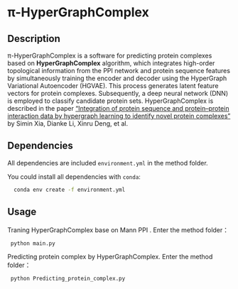 # π-HyperGraphComplex
## Description
π-HyperGraphComplex is a software for predicting protein complexes based on **HyperGraphComplex** algorithm, which integrates high-order topological information from the PPI network and protein sequence features by simultaneously training the encoder and decoder using the HyperGraph Variational Autoencoder (HGVAE). This process generates latent feature vectors for protein complexes. Subsequently, a deep neural network (DNN) is employed to classify candidate protein sets. 
HyperGraphComplex is described in the paper [“Integration of protein sequence and protein–protein interaction data by hypergraph learning to identify novel protein complexes”](https://academic.oup.com/bib/article/25/4/bbae274/7689912) by Simin Xia, Dianke Li, Xinru Deng, et al.

## Dependencies

All dependencies are included `environment.yml` in the method folder.

You could install all dependencies with `conda`:

 ```sh
   conda env create -f environment.yml
 ```

## Usage
Traning HyperGraphComplex  base on Mann PPI . 
Enter the method folder：
 ```sh
  python main.py
 ```
Predicting protein complex by HyperGraphComplex.  Enter the method folder：
 ```sh
  python Predicting_protein_complex.py
 ```
